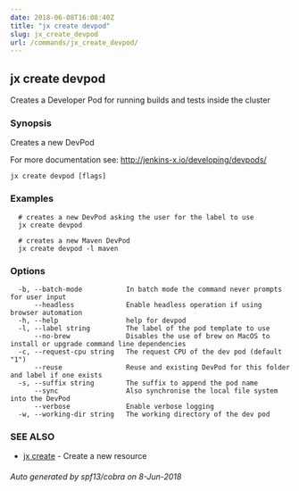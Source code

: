 ```yaml
---
date: 2018-06-08T16:08:40Z
title: "jx create devpod"
slug: jx_create_devpod
url: /commands/jx_create_devpod/
---
```

## jx create devpod

Creates a Developer Pod for running builds and tests inside the cluster

### Synopsis

Creates a new DevPod 

For more documentation see: http://jenkins-x.io/developing/devpods/

```
jx create devpod [flags]
```

### Examples

```
  # creates a new DevPod asking the user for the label to use
  jx create devpod
  
  # creates a new Maven DevPod
  jx create devpod -l maven
```

### Options

```
  -b, --batch-mode           In batch mode the command never prompts for user input
      --headless             Enable headless operation if using browser automation
  -h, --help                 help for devpod
  -l, --label string         The label of the pod template to use
      --no-brew              Disables the use of brew on MacOS to install or upgrade command line dependencies
  -c, --request-cpu string   The request CPU of the dev pod (default "1")
      --reuse                Reuse and existing DevPod for this folder and label if one exists
  -s, --suffix string        The suffix to append the pod name
      --sync                 Also synchronise the local file system into the DevPod
      --verbose              Enable verbose logging
  -w, --working-dir string   The working directory of the dev pod
```

### SEE ALSO

* [jx create](/commands/jx_create/)	 - Create a new resource

###### Auto generated by spf13/cobra on 8-Jun-2018
